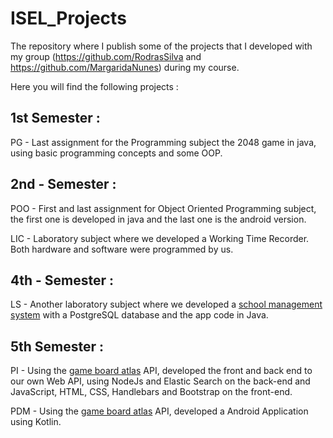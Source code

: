 # ISEL_Projects
The repository where I publish some of the projects that I developed with my group (https://github.com/RodrasSilva and https://github.com/MargaridaNunes) during my course.

Here you will find the following projects : 

## 1st Semester : 
PG - Last assignment for the Programming subject the 2048 game in java, using basic programming concepts and some OOP.

## 2nd - Semester : 
POO - First and last assignment for Object Oriented Programming subject, the first one is developed in java and the last one is the android version.

LIC - Laboratory subject where we developed a Working Time Recorder. Both hardware and software were programmed by us.

## 4th - Semester : 
LS - Another laboratory subject where we developed a [school management system](https://github.com/RuiPacas/1819-2-common) with a PostgreSQL database and the app code in Java.

## 5th Semester :
PI - Using the [game board atlas](https://www.boardgameatlas.com/) API, developed the front and back end to our own Web API, using NodeJs and Elastic Search on the back-end and JavaScript, HTML, CSS, Handlebars and Bootstrap on the front-end.

PDM - Using the [game board atlas](https://www.boardgameatlas.com/) API, developed a Android Application using Kotlin.


